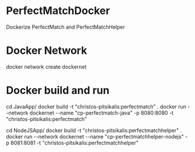 # PerfectMatchDocker
Dockerize PerfectMatch and PerfectMatchHelper

# Docker Network
docker network create dockernet

# Docker build and run
cd JavaApp/
docker build -t "christos-pitsikalis:perfectmatch" .
docker run --network dockernet --name "cp-perfectmatch-java" -p 8080:8080 -t "christos-pitsikalis:perfectmatch"

cd NodeJSApp/
docker build -t "christos-pitsikalis:perfectmatchhelper" .
docker run --network dockernet --name "cp-perfectmatchhelper-nodejs" -p 8081:8081 -t "christos-pitsikalis:perfectmatchhelper"
